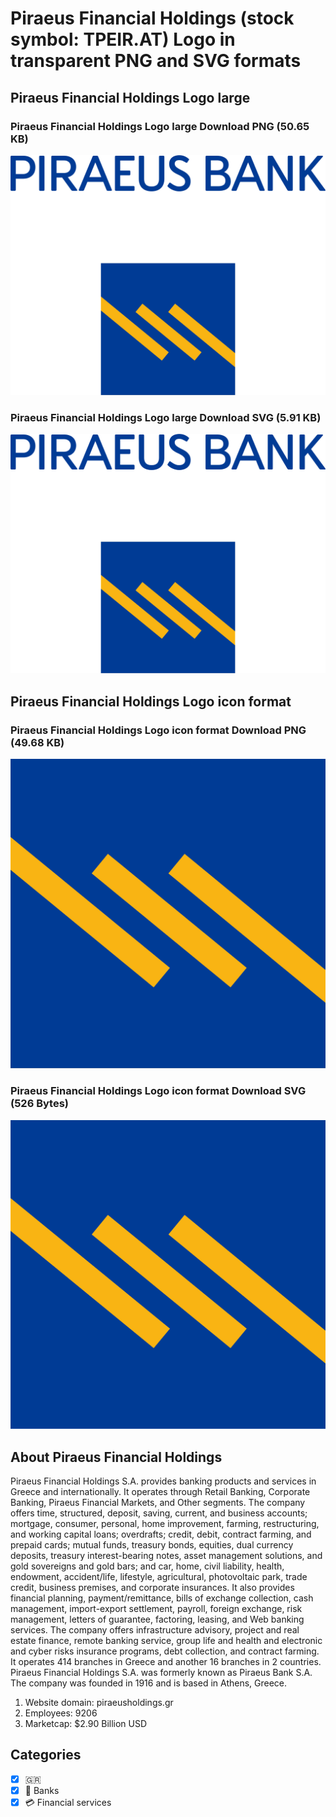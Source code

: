 # Piraeus Financial Holdings (stock symbol: TPEIR.AT) Logo in transparent PNG and SVG formats

## Piraeus Financial Holdings Logo large

### Piraeus Financial Holdings Logo large Download PNG (50.65 KB)

![Piraeus Financial Holdings Logo large Download PNG (50.65 KB)](/img/orig/TPEIR.AT_BIG-a3cfc3f7.png)

### Piraeus Financial Holdings Logo large Download SVG (5.91 KB)

![Piraeus Financial Holdings Logo large Download SVG (5.91 KB)](/img/orig/TPEIR.AT_BIG-724a425e.svg)

## Piraeus Financial Holdings Logo icon format

### Piraeus Financial Holdings Logo icon format Download PNG (49.68 KB)

![Piraeus Financial Holdings Logo icon format Download PNG (49.68 KB)](/img/orig/TPEIR.AT-6fbcbee8.png)

### Piraeus Financial Holdings Logo icon format Download SVG (526 Bytes)

![Piraeus Financial Holdings Logo icon format Download SVG (526 Bytes)](/img/orig/TPEIR.AT-21855d77.svg)

## About Piraeus Financial Holdings

Piraeus Financial Holdings S.A. provides banking products and services in Greece and internationally. It operates through Retail Banking, Corporate Banking, Piraeus Financial Markets, and Other segments. The company offers time, structured, deposit, saving, current, and business accounts; mortgage, consumer, personal, home improvement, farming, restructuring, and working capital loans; overdrafts; credit, debit, contract farming, and prepaid cards; mutual funds, treasury bonds, equities, dual currency deposits, treasury interest-bearing notes, asset management solutions, and gold sovereigns and gold bars; and car, home, civil liability, health, endowment, accident/life, lifestyle, agricultural, photovoltaic park, trade credit, business premises, and corporate insurances. It also provides financial planning, payment/remittance, bills of exchange collection, cash management, import-export settlement, payroll, foreign exchange, risk management, letters of guarantee, factoring, leasing, and Web banking services. The company offers infrastructure advisory, project and real estate finance, remote banking service, group life and health and electronic and cyber risks insurance programs, debt collection, and contract farming. It operates 414 branches in Greece and another 16 branches in 2 countries. Piraeus Financial Holdings S.A. was formerly known as Piraeus Bank S.A. The company was founded in 1916 and is based in Athens, Greece.

1. Website domain: piraeusholdings.gr
2. Employees: 9206
3. Marketcap: $2.90 Billion USD


## Categories
- [x] 🇬🇷
- [x] 🏦 Banks
- [x] 💳 Financial services

